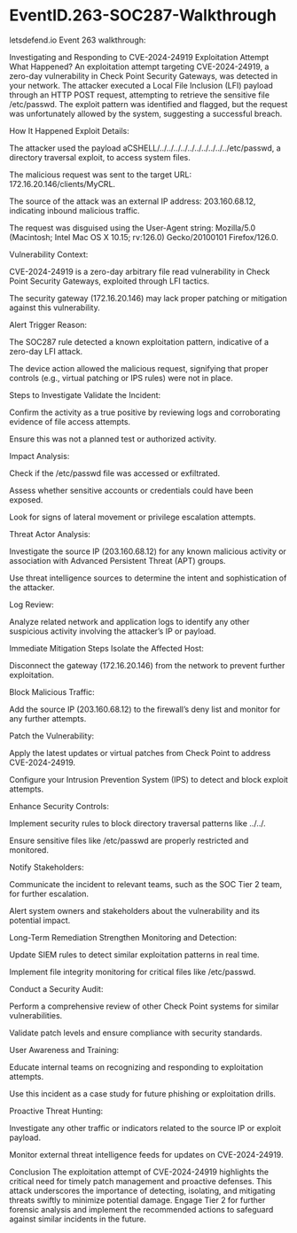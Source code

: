 # EventID.263-SOC287-Walkthrough
letsdefend.io Event 263 walkthrough:

Investigating and Responding to CVE-2024-24919 Exploitation Attempt
What Happened?
An exploitation attempt targeting CVE-2024-24919, a zero-day vulnerability in Check Point Security Gateways, was detected in your network. The attacker executed a Local File Inclusion (LFI) payload through an HTTP POST request, attempting to retrieve the sensitive file /etc/passwd. The exploit pattern was identified and flagged, but the request was unfortunately allowed by the system, suggesting a successful breach.

How It Happened
Exploit Details:

The attacker used the payload aCSHELL/../../../../../../../../../../etc/passwd, a directory traversal exploit, to access system files.

The malicious request was sent to the target URL: 172.16.20.146/clients/MyCRL.

The source of the attack was an external IP address: 203.160.68.12, indicating inbound malicious traffic.

The request was disguised using the User-Agent string: Mozilla/5.0 (Macintosh; Intel Mac OS X 10.15; rv:126.0) Gecko/20100101 Firefox/126.0.

Vulnerability Context:

CVE-2024-24919 is a zero-day arbitrary file read vulnerability in Check Point Security Gateways, exploited through LFI tactics.

The security gateway (172.16.20.146) may lack proper patching or mitigation against this vulnerability.

Alert Trigger Reason:

The SOC287 rule detected a known exploitation pattern, indicative of a zero-day LFI attack.

The device action allowed the malicious request, signifying that proper controls (e.g., virtual patching or IPS rules) were not in place.

Steps to Investigate
Validate the Incident:

Confirm the activity as a true positive by reviewing logs and corroborating evidence of file access attempts.

Ensure this was not a planned test or authorized activity.

Impact Analysis:

Check if the /etc/passwd file was accessed or exfiltrated.

Assess whether sensitive accounts or credentials could have been exposed.

Look for signs of lateral movement or privilege escalation attempts.

Threat Actor Analysis:

Investigate the source IP (203.160.68.12) for any known malicious activity or association with Advanced Persistent Threat (APT) groups.

Use threat intelligence sources to determine the intent and sophistication of the attacker.

Log Review:

Analyze related network and application logs to identify any other suspicious activity involving the attacker’s IP or payload.

Immediate Mitigation Steps
Isolate the Affected Host:

Disconnect the gateway (172.16.20.146) from the network to prevent further exploitation.

Block Malicious Traffic:

Add the source IP (203.160.68.12) to the firewall’s deny list and monitor for any further attempts.

Patch the Vulnerability:

Apply the latest updates or virtual patches from Check Point to address CVE-2024-24919.

Configure your Intrusion Prevention System (IPS) to detect and block exploit attempts.

Enhance Security Controls:

Implement security rules to block directory traversal patterns like ../../.

Ensure sensitive files like /etc/passwd are properly restricted and monitored.

Notify Stakeholders:

Communicate the incident to relevant teams, such as the SOC Tier 2 team, for further escalation.

Alert system owners and stakeholders about the vulnerability and its potential impact.

Long-Term Remediation
Strengthen Monitoring and Detection:

Update SIEM rules to detect similar exploitation patterns in real time.

Implement file integrity monitoring for critical files like /etc/passwd.

Conduct a Security Audit:

Perform a comprehensive review of other Check Point systems for similar vulnerabilities.

Validate patch levels and ensure compliance with security standards.

User Awareness and Training:

Educate internal teams on recognizing and responding to exploitation attempts.

Use this incident as a case study for future phishing or exploitation drills.

Proactive Threat Hunting:

Investigate any other traffic or indicators related to the source IP or exploit payload.

Monitor external threat intelligence feeds for updates on CVE-2024-24919.

Conclusion
The exploitation attempt of CVE-2024-24919 highlights the critical need for timely patch management and proactive defenses. This attack underscores the importance of detecting, isolating, and mitigating threats swiftly to minimize potential damage. Engage Tier 2 for further forensic analysis and implement the recommended actions to safeguard against similar incidents in the future.
